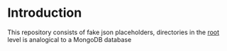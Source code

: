 # Introduction
This repository consists of fake json placeholders,
directories in the [root](./) level is analogical to a MongoDB database



